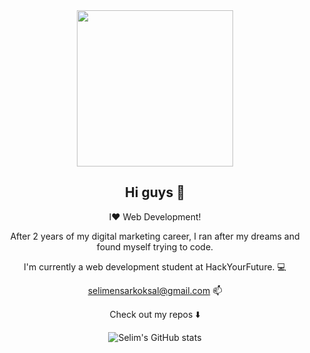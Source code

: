 <div align="center">
  
<img width="250" src="https://media.giphy.com/media/kFHT64PButf46M7rvP/giphy.gif">
  
## Hi guys 👋

I❤️ Web Development! 

After 2 years of my digital marketing career, 
I ran after my dreams and found myself trying to code. 

I'm currently a web development student at HackYourFuture. :computer: 

selimensarkoksal@gmail.com 📫 

Check out my repos ⬇️

![Selim's GitHub stats](https://github-readme-stats.vercel.app/api?username=selimensar&show_icons=true&theme=dark)

</div>
